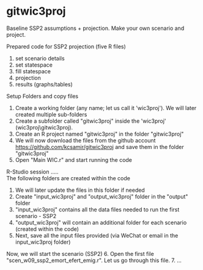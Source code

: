 # gitwic3proj
Baseline SSP2 assumptions + projection. Make your own scenario and project.

Prepared code for SSP2 projection (five R files)
1. set scenario details
2. set statespace
3. fill statespace
4. projection
5. results (graphs/tables)


Setup Folders  and copy files
1. Create a working folder (any name; let us call it 'wic3proj'). We will later created multiple sub-folders
2. Create a subfolder called "gitwic3proj" inside the 'wic3proj'  (wic3proj\gitwic3proj). 
3. Create an R project named "gitwic3proj" in the folder "gitwic3proj"
4. We will now download the files from the github account https://github.com/kcsamir/gitwic3proj and save them in the folder "gitwic3proj"
5. Open "Main WIC.r" and start running the code

R-Studio session .....   
The following folders are created within the code   
1. We will later update the files in this folder if needed
2. Create "input_wic3proj" and "output_wic3proj" folder in the "output" folder
3. "input_wic3proj" contains all the data files needed to run the first scenario - SSP2
4. "output_wic3proj" will contain an additional folder for each scenario (created within the code)
5. Next, save all the input files provided (via WeChat or email in the input_wic3proj folder)

Now, we will start the scenario (SSP2)
6. Open the first file "scen_w09_ssp2_emort_efert_emig.r". Let us go through this file.
7. ...



